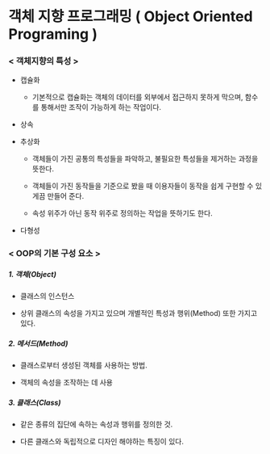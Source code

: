 # 객체 지향 프로그래밍 ( Object Oriented Programing )

### < 객체지향의 특성 >

- 캡슐화

    - 기본적으로 캡슐화는 객체의 데이터를 외부에서 접근하지 못하게 막으며, 함수를 통해서만 조작이 가능하게 하는 작업이다.

- 상속

- 추상화

    - 객체들이 가진 공통의 특성들을 파악하고, 불필요한 특성들을 제거하는 과정을 뜻한다.

    - 객체들이 가진 동작들을 기준으로 봤을 때 이용자들이 동작을 쉽게 구현할 수 있게끔 만들어 준다.

    - 속성 위주가 아닌 동작 위주로 정의하는 작업을 뜻하기도 한다.

- 다형성

### < OOP의 기본 구성 요소 >

##### 1. 객체(Object)

- 클래스의 인스턴스

- 상위 클래스의 속성을 가지고 있으며 개별적인 특성과 행위(Method) 또한 가지고 있다.

##### 2. 메서드(Method)

- 클래스로부터 생성된 객체를 사용하는 방법.

- 객체의 속성을 조작하는 데 사용

##### 3. 클래스(Class)

- 같은 종류의 집단에 속하는 속성과 행위를 정의한 것.

- 다른 클래스와 독립적으로 디자인 해야하는 특징이 있다.